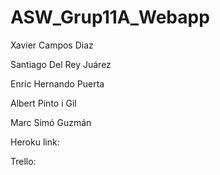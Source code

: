 # ASW_Grup11A_Webapp

Xavier Campos Diaz

Santiago Del Rey Juárez

Enric Hernando Puerta

Albert Pinto i Gil

Marc Simó Guzmán

Heroku link:

Trello:
